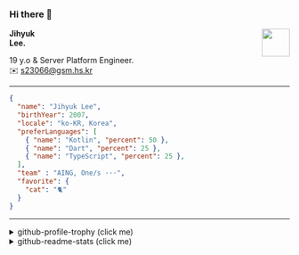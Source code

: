 ### Hi there 👋
<img src="https://github.githubassets.com/images/mona-loading-default.gif" width="50px" align="right">
</a>

**Jihyuk\
Lee.**

19 y.o & Server Platform Engineer.\
✉️ <s23066@gsm.hs.kr>

---

```json
{
  "name": "Jihyuk Lee",
  "birthYear": 2007,
  "locale": "ko-KR, Korea",
  "preferLanguages": [
    { "name": "Kotlin", "percent": 50 },
    { "name": "Dart", "percent": 25 },
    { "name": "TypeScript", "percent": 25 },
  ],
  "team" : "AING, One/s ···",
  "favorite": {
    "cat": "🐈"
  }
}
```
---
<details>
  <summary>github-profile-trophy (click me)</summary>
  
![](https://github-profile-trophy.vercel.app/?username=withJihyuk&row=1&column=8&theme=nord)
  
</details>
<details>
  <summary>github-readme-stats (click me)</summary>
  
<!--START_SECTION:waka-->
![Lines of code](https://img.shields.io/badge/%EC%A0%80%EB%8A%94%20%EC%97%AC%ED%83%9C%EA%B9%8C%EC%A7%80%20-637.8%20thousand%20%EC%A4%84%EC%9D%98%20%EC%BD%94%EB%93%9C%EB%A5%BC%20%EC%9E%91%EC%84%B1%ED%96%88%EC%96%B4%EC%9A%94.-blue)

**저는 아침형 인간이에요. 🐤** 

```text
🌞 아침                     882 commits         █████░░░░░░░░░░░░░░░░░░░░   20.77 % 
🌆 낮　                     1482 commits        █████████░░░░░░░░░░░░░░░░   34.90 % 
🌃 저녁                     1532 commits        █████████░░░░░░░░░░░░░░░░   36.08 % 
🌙 밤　                     350 commits         ██░░░░░░░░░░░░░░░░░░░░░░░   08.24 % 
```


📊 **저는 이번주를 이렇게 시간을 보냈어요.** 

```text
🕑︎ Timezone: Asia/Seoul

💬 프로그래밍 언어들: 
Kotlin                   3 hrs 53 mins       ███████████████░░░░░░░░░░   60.86 % 
Java                     2 hrs 15 mins       █████████░░░░░░░░░░░░░░░░   35.35 % 
YAML                     10 mins             █░░░░░░░░░░░░░░░░░░░░░░░░   02.74 % 
Groovy                   3 mins              ░░░░░░░░░░░░░░░░░░░░░░░░░   00.98 % 
Markdown                 0 secs              ░░░░░░░░░░░░░░░░░░░░░░░░░   00.04 % 

🔥 에디터들: 
IntelliJ IDEA            6 hrs 24 mins       █████████████████████████   100.00 % 

💻 운영 체제들: 
Mac                      6 hrs 24 mins       █████████████████████████   100.00 % 
```


 Last Updated on 30/08/2025 18:47:55 UTC
<!--END_SECTION:waka-->

</details>

</div>

